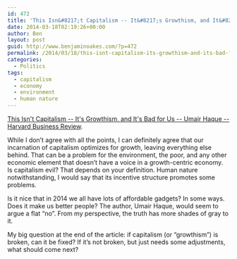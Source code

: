 ```yaml
---
id: 472
title: 'This Isn&#8217;t Capitalism -- It&#8217;s Growthism, and It&#8217;s Bad for Us'
date: 2014-03-18T02:19:26+00:00
author: Ben
layout: post
guid: http://www.benjaminoakes.com/?p=472
permalink: /2014/03/18/this-isnt-capitalism-its-growthism-and-its-bad-for-us/
categories:
  - Politics
tags:
  - capitalism
  - economy
  - environment
  - human nature
---
```

[This Isn't Capitalism -- It's Growthism, and It's Bad for Us -- Umair Haque -- Harvard Business Review](http://blogs.hbr.org/2013/10/this-isnt-capitalism-its-growthism-and-its-bad-for-us/).

While I don&#8217;t agree with all the points, I can definitely agree that our incarnation of capitalism optimizes for growth, leaving everything else behind. That can be a problem for the environment, the poor, and any other economic element that doesn&#8217;t have a voice in a growth-centric economy. Is capitalism evil? That depends on your definition. Human nature notwithstanding, I would say that its incentive structure promotes some problems.

Is it nice that in 2014 we all have lots of affordable gadgets? In some ways. Does it make us better people? The author, Umair Haque, would seem to argue a flat &#8220;no&#8221;. From my perspective, the truth has more shades of gray to it.

My big question at the end of the article: if capitalism (or &#8220;growthism&#8221;) is broken, can it be fixed? If it&#8217;s not broken, but just needs some adjustments, what should come next?